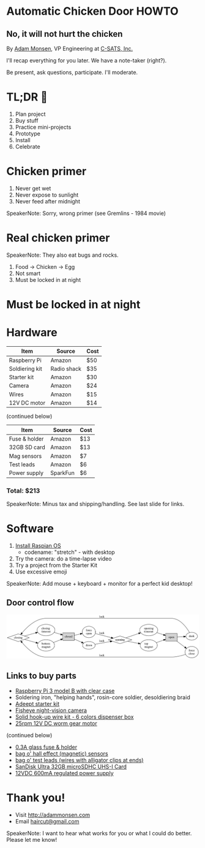<!-- .element: data-background-image="./img/chicken-at-front-door.jpg" -->
# Automatic Chicken Door HOWTO

## No, it will not hurt the chicken

By [Adam Monsen](http://adammonsen.com), VP Engineering at [C-SATS, Inc.](https://csats.com)


I'll recap everything for you later. We have a note-taker (right?).

Be present, ask questions, participate. I'll moderate.



# TL;DR 🐔

1. Plan project
1. Buy stuff
1. Practice mini-projects
1. Prototype
1. Install
1. Celebrate



# Chicken primer



1. Never get wet
1. Never expose to sunlight
1. Never feed after midnight

SpeakerNote: Sorry, wrong primer (see Gremlins - 1984 movie)



# Real chicken primer



<!-- .element: data-background-image="./img/how-chicken-works.svg" data-background-size="contain" data-background-color="lightgrey" -->

SpeakerNote: They also eat bugs and rocks.



1. Food → Chicken → Egg
1. Not smart
1. Must be locked in at night



# Must be locked in at night



# Hardware



| Item           | Source      | Cost |
| -------------- | ----------- | ---- |
| Raspberry Pi   | Amazon      | $50  |
| Soldiering kit | Radio shack | $35  |
| Starter kit    | Amazon      | $30  |
| Camera         | Amazon      | $24  |
| Wires          | Amazon      | $15  |
| 12V DC motor   | Amazon      | $14  |

(continued below)


| Item           | Source      | Cost |
| -------------- | ----------- | ---- |
| Fuse & holder  | Amazon      | $13  |
| 32GB SD card   | Amazon      | $13  |
| Mag sensors    | Amazon      | $7   |
| Test leads     | Amazon      | $6   |
| Power supply   | SparkFun    | $6   |

### Total: $213

SpeakerNote: Minus tax and shipping/handling. See last slide for links.



<!-- .element: data-background-image="./img/pi-in-case.jpg" data-background-size="contain" -->


<!-- .element: data-background-image="./img/rpi-3-diagram.jpg" data-background-size="contain" -->


<!-- .element: data-background-image="./img/starter-kit.jpg" data-background-size="contain" -->


<!-- .element: data-background-image="./img/fisheye-camera.jpg" data-background-size="contain" -->


<!-- .element: data-background-image="./img/wires.jpg" data-background-size="contain" -->


<!-- .element: data-background-image="./img/motor.jpg" data-background-size="contain" -->


<!-- .element: data-background-image="./img/fuse.jpg" data-background-size="contain" -->


<!-- .element: data-background-image="./img/sd-card.jpg" data-background-size="contain" -->


<!-- .element: data-background-image="./img/mag-sensor.jpg" data-background-size="contain" -->


<!-- .element: data-background-image="./img/test-leads.jpg" data-background-size="contain" -->


<!-- .element: data-background-image="./img/power-supply.jpg" data-background-size="contain" -->



# Software



1. [Install Raspian OS](https://www.raspberrypi.org/downloads/raspbian/)
    * codename: "stretch" - with desktop
1. Try the camera: do a time-lapse video
1. Try a project from the Starter Kit
1. Use excessive emoji

SpeakerNote: Add mouse + keyboard + monitor for a perfect kid desktop!



## Door control flow

[![Door control flow diagram](./img/control-flow.svg)](./img/control-flow.svg)



## Links to buy parts

* [Raspberry Pi 3 model B with clear case](https://www..amazon.com/gp/product/B01D92SSX6/)
* Soldering iron, "helping hands", rosin-core soldier, desoldiering braid
* [Adeept starter kit](https://www.amazon.com/gp/product/B01GHVNP0M/)
* [Fisheye night-vision camera](https://www.amazon.com/gp/product/B06XNV5R6T/)
* [Solid hook-up wire kit - 6 colors dispenser box](https://www.amazon.com/gp/product/B008L3QJAS/)
* [25rpm 12V DC worm gear motor](https://www.amazon.com/gp/product/B01N1JQFYX/)

(continued below)


* [0.3A glass fuse & holder](https://www.amazon.com/gp/product/B01FWR2R38/)
* [bag o' hall effect (magnetic) sensors](https://www.amazon.com/gp/product/B00ATNJH20/)
* [bag o' test leads (wires with alligator clips at ends)](https://www.amazon.com/gp/product/B0002KRABU/)
* [SanDisk Ultra 32GB microSDHC UHS-I Card](https://www.amazon.com/gp/product/B010Q57T02/)
* [12VDC 600mA regulated power supply](https://www.sparkfun.com/products/9442)



# Thank you!

* Visit <http://adammonsen.com>
* Email <haircut@gmail.com>

SpeakerNote: I want to hear what works for you or what I could do better.
Please let me know!
